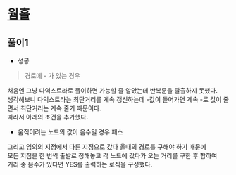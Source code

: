 # [웜홀](https://www.acmicpc.net/problem/1865)

## 풀이1
- 성공

> 경로에 - 가 있는 경우

처음엔 그냥 다익스트라로 풀이하면 가능할 줄 알았는데 반복문을 탈출하지 못했다.\
생각해보니 다익스트라는 최단거리를 계속 갱신하는데 -값이 들어가면 계속 -로 값이 줄면서 최단거리는 계속 줄기 때문이다.\
따라서 아래의 조건을 추가했다.
- 움직이려는 노드의 값이 음수일 경우 패스

그리고 임의의 지점에서 다른 지점으로 갔다 올때의 경로를 구해야 하기 때문에\
모든 지점을 한 번씩 출발로 정해놓고 각 노드에 갔다가 오는 거리를 구한 후 합하여\
거리 중 음수가 있다면 YES를 출력하는 로직을 구성했다.
